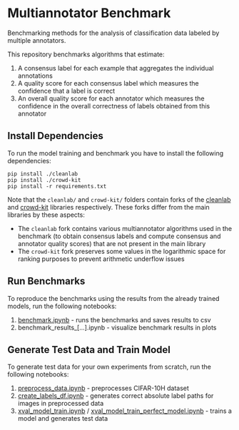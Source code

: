 # Multiannotator Benchmark

Benchmarking methods for the analysis of classification data labeled by multiple annotators.

This repository benchmarks algorithms that estimate:
1. A consensus label for each example that aggregates the individual annotations
2. A quality score for each consensus label which measures the confidence that a label is correct
3. An overall quality score for each annotator which measures the confidence in the overall correctness of labels obtained from this annotator

## Install Dependencies

To run the model training and benchmark you have to install the following dependencies:
```
pip install ./cleanlab
pip install ./crowd-kit
pip install -r requirements.txt
```

Note that the `cleanlab/` and `crowd-kit/` folders contain forks of the [cleanlab](https://github.com/cleanlab/cleanlab) and [crowd-kit](https://github.com/Toloka/crowd-kit) libraries respectively. These forks differ from the main libraries by these aspects:

- The `cleanlab` fork contains various multiannotator algorithms used in the benchmark (to obtain consensus labels and compute consensus and annotator quality scores) that are not present in the main library
- The `crowd-kit` fork preserves some values in the logarithmic space for ranking purposes to prevent arithmetic underflow issues 

## Run Benchmarks

To reproduce the benchmarks using the results from the already trained models, run the following notebooks:

1. [benchmark.ipynb](2_benchmark.ipynb) - runs the benchmarks and saves results to csv
2. benchmark_results_[...].ipynb - visualize benchmark results in plots

## Generate Test Data and Train Model

To generate test data for your own experiments from scratch, run the following notebooks:

1. [preprocess_data.ipynb](0_preprocess_data.ipynb) - preprocesses CIFAR-10H dataset
2. [create_labels_df.ipynb](0_create_labels_df.ipynb) - generates correct absolute label paths for images in preprocessed data
3. [xval_model_train.ipynb](1_xval_model_train.ipynb) /  [xval_model_train_perfect_model.ipynb](1_xval_model_train_perfect_model.ipynb) - trains a model and generates test data

